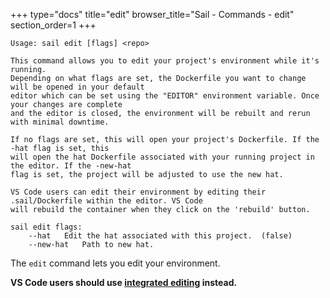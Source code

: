 +++
type="docs"
title="edit"
browser_title="Sail - Commands - edit"
section_order=1
+++

```
Usage: sail edit [flags] <repo>

This command allows you to edit your project's environment while it's running.
Depending on what flags are set, the Dockerfile you want to change will be opened in your default
editor which can be set using the "EDITOR" environment variable. Once your changes are complete
and the editor is closed, the environment will be rebuilt and rerun with minimal downtime.

If no flags are set, this will open your project's Dockerfile. If the -hat flag is set, this
will open the hat Dockerfile associated with your running project in the editor. If the -new-hat
flag is set, the project will be adjusted to use the new hat.

VS Code users can edit their environment by editing their .sail/Dockerfile within the editor. VS Code
will rebuild the container when they click on the 'rebuild' button.

sail edit flags:
	--hat	Edit the hat associated with this project.	(false)
	--new-hat	Path to new hat.
```

The `edit` command lets you edit your environment.

**VS Code users should use [integrated editing](/docs/concepts/environment-editing/) instead.**
